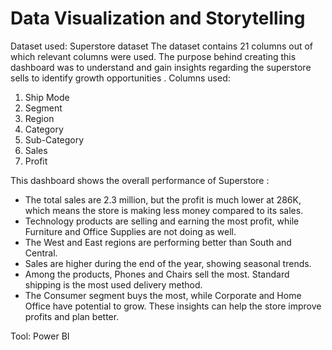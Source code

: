 # Data Visualization and Storytelling
Dataset used:  Superstore dataset
The dataset contains 21 columns out of which relevant columns were used. The purpose behind creating this dashboard was to understand and gain insights regarding the superstore sells to identify growth opportunities .
Columns used:
1) Ship Mode
2) Segment 
3) Region 
4) Category 
5) Sub-Category 
6) Sales 
7) Profit 

This dashboard shows the overall performance of Superstore :
- The total sales are 2.3 million, but the profit is much lower at 286K, which means the store is making less money compared to its sales. 
- Technology products are selling and earning the most profit, while Furniture and Office Supplies are not doing as well. 
-	The West and East regions are performing better than South and Central. 
-	Sales are higher during the end of the year, showing seasonal trends.
-	Among the products, Phones and Chairs sell the most. Standard shipping is the most used delivery method. 
-	The Consumer segment buys the most, while Corporate and Home Office have potential to grow. These insights can help the store improve profits and plan better.

Tool: Power BI 
